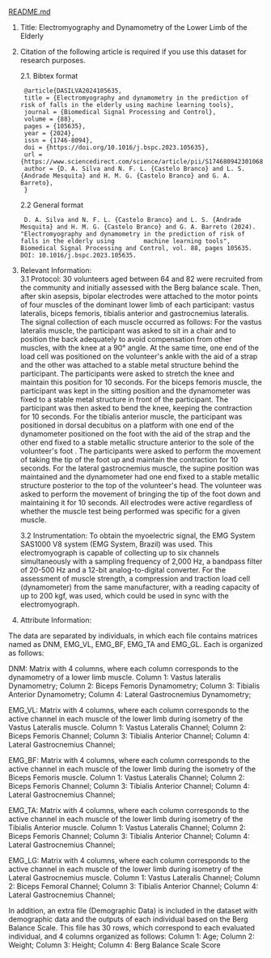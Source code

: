 [README.md](https://github.com/user-attachments/files/16483207/README.md)
1. Title: Electromyography and Dynamometry of the Lower Limb of the Elderly

2. Citation of the following article is required if you use this dataset for research purposes.

	2.1. Bibtex format

		@article{DASILVA2024105635,
		title = {Electromyography and dynamometry in the prediction of risk of falls in the elderly using machine learning tools},
		journal = {Biomedical Signal Processing and Control},
		volume = {88},
		pages = {105635},
		year = {2024},
		issn = {1746-8094},
		doi = {https://doi.org/10.1016/j.bspc.2023.105635},
		url = {https://www.sciencedirect.com/science/article/pii/S1746809423010686},
		author = {D. A. Silva and N. F. L. {Castelo Branco} and L. S. {Andrade Mesquita} and H. M. G. {Castelo Branco} and G. A. Barreto},
		}

	2.2 General format

		D. A. Silva and N. F. L. {Castelo Branco} and L. S. {Andrade Mesquita} and H. M. G. {Castelo Branco} and G. A. Barreto (2024). "Electromyography and dynamometry in the prediction of risk of falls in the elderly using 		machine learning tools", Biomedical Signal Processing and Control, vol. 88, pages 105635. DOI: 10.1016/j.bspc.2023.105635.

3. Relevant Information:   
   3.1 Protocol:
       30 volunteers aged between 64 and 82 were recruited from the community and initially assessed with the Berg balance scale. Then, after skin asepsis, bipolar electrodes were attached to the motor points of four muscles of the dominant lower limb of each participant: vastus lateralis, biceps femoris, tibialis anterior and gastrocnemius lateralis. The signal collection of each muscle occurred as follows:
	For the vastus lateralis muscle, the participant was asked to sit in a chair and to position the back adequately to avoid compensation from other muscles, with the knee at a 90° angle. At the same time, one end of the load cell was positioned on the volunteer's ankle with the aid of a strap and the other was attached to a stable metal structure behind the participant. The participants were asked to stretch the knee and maintain this position for 10 seconds.
	For the biceps femoris muscle, the participant was kept in the sitting position and the dynamometer was fixed to a stable metal structure in front of the participant. The participant was then asked to bend the knee, keeping the contraction for 10 seconds.
	For the tibialis anterior muscle, the participant was positioned in dorsal decubitus on a platform with one end of the dynamometer positioned on the foot with the aid of the strap and the other end fixed to a stable metallic structure anterior to the sole of the volunteer's foot . The participants were asked to perform the movement of taking the tip of the foot up and maintain the contraction for 10 seconds.
	For the lateral gastrocnemius muscle, the supine position was maintained and the dynamometer had one end fixed to a stable metallic structure posterior to the top of the volunteer's head. The volunteer was asked to perform the movement of bringing the tip of the foot down and maintaining it for 10 seconds.
	All electrodes were active regardless of whether the muscle test being performed was specific for a given muscle.

   3.2 Instrumentation:
       To obtain the myoelectric signal, the EMG System SAS1000 V8 system (EMG System, Brazil) was used. This electromyograph is capable of collecting up to six channels simultaneously with a sampling frequency of 2,000 Hz, a bandpass filter of 20-500 Hz and a 12-bit analog-to-digital converter. For the assessment of muscle strength, a compression and traction load cell (dynamometer) from the same manufacturer, with a reading capacity of up to 200 kgf, was used, which could be used in sync with the electromyograph.


4. Attribute Information:

The data are separated by individuals, in which each file contains matrices named as DNM, EMG_VL, EMG_BF, EMG_TA and EMG_GL. Each is organized as follows:

DNM:
Matrix with 4 columns, where each column corresponds to the dynamometry of a lower limb muscle.
Column 1: Vastus lateralis Dynamometry;
Column 2: Biceps Femoris Dynamometry;
Column 3: Tibialis Anterior Dynamometry;
Column 4: Lateral Gastrocnemius Dynamometry;

EMG_VL:
Matrix with 4 columns, where each column corresponds to the active channel in each muscle of the lower limb during isometry of the Vastus Lateralis muscle.
Column 1: Vastus Lateralis Channel;
Column 2: Biceps Femoris Channel;
Column 3: Tibialis Anterior Channel;
Column 4: Lateral Gastrocnemius Channel;

EMG_BF:
Matrix with 4 columns, where each column corresponds to the active channel in each muscle of the lower limb during the isometry of the Biceps Femoris muscle.
Column 1: Vastus Lateralis Channel;
Column 2: Biceps Femoris Channel;
Column 3: Tibialis Anterior Channel;
Column 4: Lateral Gastrocnemius Channel;

EMG_TA:
Matrix with 4 columns, where each column corresponds to the active channel in each muscle of the lower limb during isometry of the Tibialis Anterior muscle.
Column 1: Vastus Lateralis Channel;
Column 2: Biceps Femoris Channel;
Column 3: Tibialis Anterior Channel;
Column 4: Lateral Gastrocnemius Channel;

EMG_LG:
Matrix with 4 columns, where each column corresponds to the active channel in each muscle of the lower limb during isometry of the Lateral Gastrocnemius muscle.
Column 1: Vastus Lateralis Channel;
Column 2: Biceps Femoral Channel;
Column 3: Tibialis Anterior Channel;
Column 4: Lateral Gastrocnemius Channel;


In addition, an extra file (Demographic Data) is included in the dataset with demographic data and the outputs of each individual based on the Berg Balance Scale. This file has 30 rows, which correspond to each evaluated individual, and 4 columns organized as follows:
Column 1: Age;
Column 2: Weight;
Column 3: Height;
Column 4: Berg Balance Scale Score
